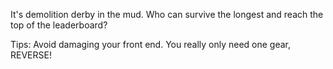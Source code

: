 It's demolition derby in the mud.  Who can survive the longest and reach the top of the leaderboard?  

Tips: Avoid damaging your front end.  You really only need one gear, REVERSE!
